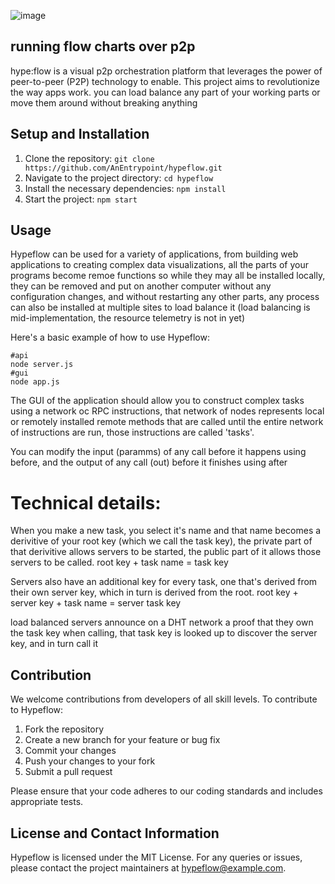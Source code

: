 ![image](https://media.discordapp.net/attachments/999723129687515246/1156380077454540910/Untitled-1.png?ex=6514c25e&is=651370de&hm=5acd7a54f9dc65454e1f39af5f01431577a9d4c3a0b63ec50f73dd541a80652f&=&width=470&height=102)


## running flow charts over p2p

hype:flow is a visual p2p orchestration platform that leverages the power of peer-to-peer (P2P) technology to enable. This project aims to revolutionize the way apps work. you can load balance any part of your working parts or move them around without breaking anything

## Setup and Installation

1. Clone the repository: `git clone https://github.com/AnEntrypoint/hypeflow.git`
2. Navigate to the project directory: `cd hypeflow`
3. Install the necessary dependencies: `npm install`
4. Start the project: `npm start`

## Usage

Hypeflow can be used for a variety of applications, from building web applications to creating complex data visualizations, all the parts of your programs become remoe functions so while they may all be installed locally, they can be removed and put on another computer without any configuration changes, and without restarting any other parts, any process can also be installed at multiple sites to load balance it (load balancing is mid-implementation, the resource telemetry is not in yet)

Here's a basic example of how to use Hypeflow:

```
#api
node server.js
#gui
node app.js 
```
The GUI of the application should allow you to construct complex tasks using a network oc RPC instructions, that network of nodes represents local or remotely installed remote methods that are called until the entire network of instructions are run, those instructions are called 'tasks'.

You can modify the input (paramms) of any call before it happens using before, and the output of any call (out) before it finishes using after

# Technical details:

When you make a new task, you select it's name and that name becomes a derivitive of your root key (which we call the task key), the private part of that derivitive allows servers to be started, the public part of it allows those servers to be called.
root key + task name = task key

Servers also have an additional key for every task, one that's derived from their own server key, which in turn is derived from the root.
root key + server key + task name = server task key

load balanced servers announce on a DHT network a proof that they own the task key
when calling, that task key is looked up to discover the server key, and in turn call it

## Contribution

We welcome contributions from developers of all skill levels. To contribute to Hypeflow:

1. Fork the repository
2. Create a new branch for your feature or bug fix
3. Commit your changes
4. Push your changes to your fork
5. Submit a pull request

Please ensure that your code adheres to our coding standards and includes appropriate tests.

## License and Contact Information

Hypeflow is licensed under the MIT License. For any queries or issues, please contact the project maintainers at hypeflow@example.com.

